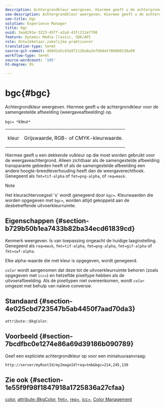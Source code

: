 ```yaml
---
description: Achtergrondkleur weergeven. Hiermee geeft u de achtergrondkleur voor de samengestelde afbeelding (weergaveafbeelding) op.
seo-description: Achtergrondkleur weergeven. Hiermee geeft u de achtergrondkleur voor de samengestelde afbeelding (weergaveafbeelding) op.
seo-title: bgc
solution: Experience Manager
title: bgc
uuid: 3ea8291e-3223-45ff-a2ad-43fc212eff90
feature: Dynamic Media Classic, SDK/API
role: Ontwikkelaar,zakelijke praktiserer
translation-type: tm+mt
source-git-commit: 469d1a5c43a972116a8a2efb0de5708800130a99
workflow-type: tm+mt
source-wordcount: '195'
ht-degree: 0%

---
```



# bgc{#bgc}

Achtergrondkleur weergeven. Hiermee geeft u de achtergrondkleur voor de samengestelde afbeelding (weergaveafbeelding) op.

`bgc= *`kleur`*`

<table id="simpletable_998CF426296945FEA48D19E33B71A17E"> 
 <tr class="strow"> 
  <td class="stentry"> <p><span class="codeph"> <span class="varname"> kleur</span></span> </p> </td> 
  <td class="stentry"> <p>Grijswaarde, RGB- of CMYK-kleurwaarde. </p></td> 
 </tr> 
</table>

Hiermee geeft u een dekkende vulkleur op die moet worden gebruikt voor de weergaveachtergrond. Alleen zichtbaar als de samengestelde afbeelding transparante gebieden heeft of als de samengestelde afbeelding een andere hoogte-breedteverhouding heeft dan de weergaverechthoek. Genegeerd als `fmt=tif-alpha` of `fmt=png-alpha`, of `req=mask`.

>[!NOTE]
>
>Het kleurachtervoegsel &#39;s&#39; wordt genegeerd door `bgc=`. Kleurwaarden die worden opgegeven met `bgc=`, worden altijd gekoppeld aan de desbetreffende uitvoerkleurruimte.

## Eigenschappen {#section-b729b50b1ea7433b82ba34ecd61839cd}

Kenmerk weergeven. Is van toepassing ongeacht de huidige laaginstelling. Genegeerd als `req=mask`, `fmt=tif-alpha`, `fmt=png-alpha`, `fmt=gif-alpha` of `fmt=swf-alpha`.

Elke alpha-waarde die met kleur is opgegeven, wordt genegeerd.

*`color`* wordt aangenomen dat deze tot de uitvoerkleurruimte behoren (zoals opgegeven met  `icc=`) en hetzelfde pixeltype hebben als de uitvoerafbeelding. Als de pixeltypen niet overeenkomen, wordt *`color`* omgezet met behulp van naïeve conversie.

## Standaard {#section-4e025cbd723547b5ab4450f7aad70da3}

`attribute::BkgColor`.

## Voorbeeld {#section-7bcdfbc0e1274e86a69d39186b090789}

Geef een expliciete achtergrondkleur op voor een miniatuuraanvraag:

`http://server/myRootId/myImageId?req=tmb&bgc=214,245,130`

## Zie ook {#section-1e55f9f98f1847918a1725836a27cfaa}

[color](../../../../../is-api/http-ref/image-serving-api-ref/c-http-protocol-reference/c-data-types/r-is-http-color.md#reference-0fdb264a3aed4bd78451bb55311f6e93),  [attribute::BkgColor](../../../../../is-api/image-catalog/image-serving-api-ref/c-image-catalog-reference/c-attributes-reference/r-bkgcolor.md#reference-ed53106ee50442d7a2dd3e1f60e6f0f8),  [fmt=](../../../../../is-api/http-ref/image-serving-api-ref/c-http-protocol-reference/c-command-reference/r-is-http-fmt.md#reference-cdf10043423b45ba9fe15157fb3ae37a),  [req=](../../../../../is-api/http-ref/image-serving-api-ref/c-http-protocol-reference/c-command-reference/r-req/r-req.md#reference-907cdb4a97034db7ad94695f25552e76),  [icc=](../../../../../is-api/http-ref/image-serving-api-ref/c-http-protocol-reference/c-command-reference/r-icc.md#reference-182b5679e21e4df3b4d330535a5a7517),  [Color Management](../../../../../is-api/http-ref/image-serving-api-ref/c-http-protocol-reference/c-syntax-and-features/r-color-management.md#reference-c7e4a72d589145189f7e4bcb6b4544d7)
